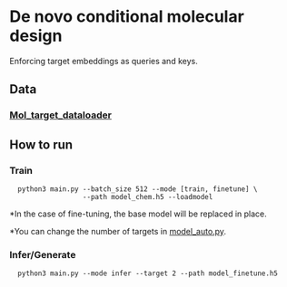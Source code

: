 # De novo conditional molecular design

Enforcing target embeddings as queries and keys.

## Data

### [Mol_target_dataloader](https://github.com/alfredyewang/Mol_target_dataloader)


## How to run

### Train
```
  python3 main.py --batch_size 512 --mode [train, finetune] \
                  --path model_chem.h5 --loadmodel
```
*In the case of fine-tuning, the base model will be replaced in place.

*You can change the number of targets in [model_auto.py](https://github.com/VV123/cMolGPT/blob/f0eba15dbf53b47a35afc305674c997354472590/model_auto.py#L58C66-L58C107).

### Infer/Generate
```
  python3 main.py --mode infer --target 2 --path model_finetune.h5
```

